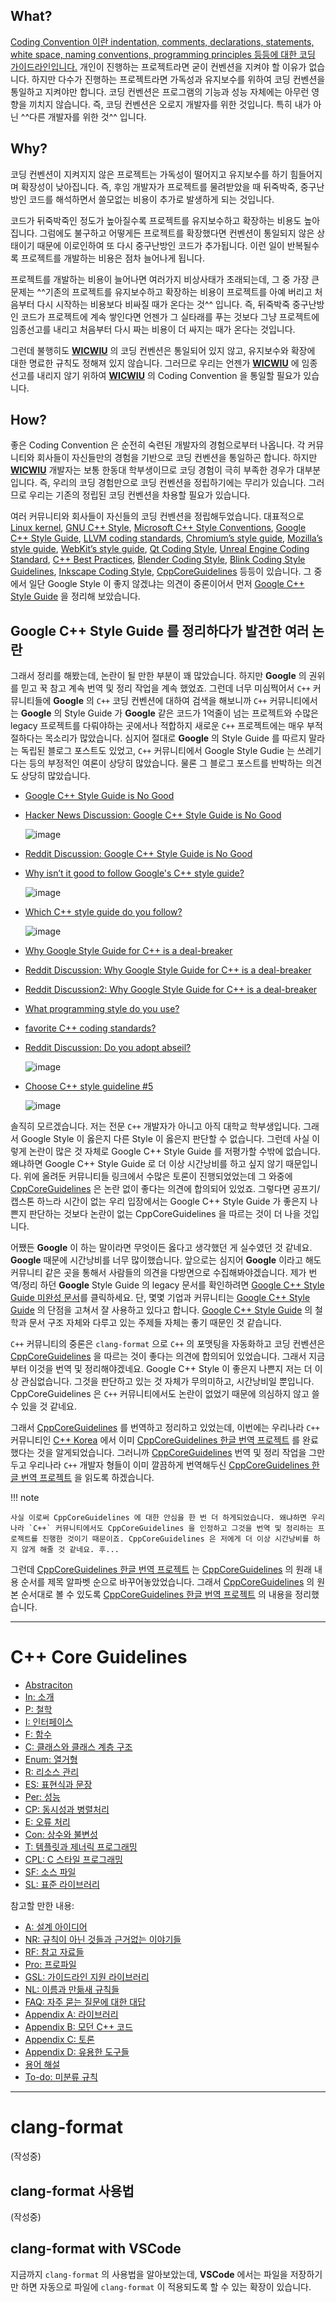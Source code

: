 ## What?

[Coding Convention 이란 indentation, comments, declarations, statements, white space, naming conventions, programming principles 등등에 대한 코딩 가이드라인입니다.](https://en.wikipedia.org/wiki/Coding_conventions) 개인이 진행하는 프로젝트라면 굳이 컨벤션을 지켜야 할 이유가 없습니다. 하지만 다수가 진행하는 프로젝트라면 가독성과 유지보수를 위하여 코딩 컨벤션을 통일하고 지켜야만 합니다. 코딩 컨벤션은 프로그램의 기능과 성능 자체에는 아무런 영향을 끼치지 않습니다. 즉, 코딩 컨벤션은 오로지 개발자를 위한 것입니다. 특히 내가 아닌 ^^다른 개발자를 위한 것^^ 입니다.

## Why?

코딩 컨벤션이 지켜지지 않은 프로젝트는 가독성이 떨어지고 유지보수를 하기 힘들어지며 확장성이 낮아집니다. 즉, 후임 개발자가 프로젝트를 물려받았을 때 뒤죽박죽, 중구난방인 코드를 해석하면서 쓸모없는 비용이 추가로 발생하게 되는 것입니다. 

코드가 뒤죽박죽인 정도가 높아질수록 프로젝트를 유지보수하고 확장하는 비용도 높아집니다. 그럼에도 불구하고 어떻게든 프로젝트를 확장했다면 컨벤션이 통일되지 않은 상태이기 때문에 이로인하여 또 다시 중구난방인 코드가 추가됩니다. 이런 일이 반복될수록 프로젝트를 개발하는 비용은 점차 늘어나게 됩니다.

프로젝트를 개발하는 비용이 늘어나면 여러가지 비상사태가 초래되는데, 그 중 가장 큰 문제는 ^^기존의 프로젝트를 유지보수하고 확장하는 비용이 프로젝트를 아예 버리고 처음부터 다시 시작하는 비용보다 비싸질 때가 온다는 것^^ 입니다. 즉, 뒤죽박죽 중구난방인 코드가 프로젝트에 계속 쌓인다면 언젠가 그 실타래를 푸는 것보다 그냥 프로젝트에 임종선고를 내리고 처음부터 다시 짜는 비용이 더 싸지는 때가 온다는 것입니다.

그런데 불행히도 [**WICWIU**](https://github.com/WICWIU/WICWIU) 의 코딩 컨벤션은 통일되어 있지 않고, 유지보수와 확장에 대한 명료한 규칙도 정해져 있지 않습니다. 그러므로 우리는 언젠가 [**WICWIU**](https://github.com/WICWIU/WICWIU) 에 임종 선고를 내리지 않기 위하여 [**WICWIU**](https://github.com/WICWIU/WICWIU) 의 Coding Convention 을 통일할 필요가 있습니다.

## How? 

좋은 Coding Convention 은 순전히 숙련된 개발자의 경험으로부터 나옵니다. 각 커뮤니티와 회사들이 자신들만의 경험을 기반으로 코딩 컨벤션을 통일하곤 합니다. 하지만 [**WICWIU**](https://github.com/WICWIU/WICWIU) 개발자는 보통 한동대 학부생이므로 코딩 경험이 극히 부족한 경우가 대부분입니다. 즉, 우리의 코딩 경험만으로 코딩 컨벤션을 정립하기에는 무리가 있습니다. 그러므로 우리는 기존의 정립된 코딩 컨벤션을 차용할 필요가 있습니다.

여러 커뮤니티와 회사들이 자신들의 코딩 컨벤션을 정립해두었습니다. 대표적으로 [Linux kernel](https://www.kernel.org/doc/html/v4.10/process/coding-style.html), [GNU C++ Style](https://gcc.gnu.org/wiki/CppConventions), [Microsoft C++ Style Conventions](https://docs.microsoft.com/en-us/windows/win32/stg/coding-style-conventions), [Google C++ Style Guide](https://google.github.io/styleguide/cppguide.html), [LLVM coding standards](http://llvm.org/docs/CodingStandards.html), [Chromium’s style guide](http://www.chromium.org/developers/coding-style), [Mozilla’s style guide](https://developer.mozilla.org/en-US/docs/Developer_Guide/Coding_Style), [WebKit’s style guide](http://www.webkit.org/coding/coding-style.html), [Qt Coding Style](http://wiki.qt.io/Qt_Coding_Style),   [Unreal Engine Coding Standard](https://docs.unrealengine.com/latest/INT/Programming/Development/CodingStandard/), [C++ Best Practices](http://codergears.com/QACenter/index.php?qa=questions), [Blender Coding Style](http://wiki.blender.org/index.php/Dev:Doc/Code_Style), [Blink Coding Style Guidelines](http://www.chromium.org/blink/coding-style), [Inkscape Coding Style](https://inkscape.org/en/develop/coding-style/), [CppCoreGuidelines](https://github.com/isocpp/CppCoreGuidelines/blob/master/CppCoreGuidelines.md) 등등이 있습니다. 그 중에서 일단 Google Style 이 좋지 않겠냐는 의견이 중론이어서 먼저 [Google C++ Style Guide](https://google.github.io/styleguide/cppguide.html) 을 정리해 보았습니다.

## Google C++ Style Guide 를 정리하다가 발견한 여러 논란

그래서 정리를 해봤는데, 논란이 될 만한 부분이 꽤 많았습니다. 하지만 **Google** 의 권위를 믿고 꾹 참고 계속 번역 및 정리 작업을 계속 했었죠. 그런데 너무 미심쩍어서 `C++` 커뮤니티들에 **Google** 의 `C++` 코딩 컨벤션에 대하여 검색을 해보니까 `C++` 커뮤니티에서는 **Google** 의 Style Guide 가 **Google** 같은 코드가 1억줄이 넘는 프로젝트와 수많은 legacy 프로젝트를 다뤄야하는 곳에서나 적합하지 새로운 `C++` 프로젝트에는 매우 부적절하다는 목소리가 많았습니다. 심지어 절대로 **Google** 의 Style Guide 를 따르지 말라는 독립된 블로그 포스트도 있었고, `C++` 커뮤니티에서 Google Style Gudie 는 쓰레기다는 등의 부정적인 여론이 상당히 많았습니다. 물론 그 블로그 포스트를 반박하는 의견도 상당히 많았습니다. 

- [Google C++ Style Guide is No Good](https://eyakubovich.github.io/2018-11-27-google-cpp-style-guide-is-no-good/)

- [Hacker News Discussion: Google C++ Style Guide is No Good](https://news.ycombinator.com/item?id=18555771)

    ![image](https://user-images.githubusercontent.com/16812446/90983456-4f3f3e80-e5a9-11ea-8975-a06283e664af.png)

- [Reddit Discussion: Google C++ Style Guide is No Good](https://www.reddit.com/r/cpp/comments/a1b7km/google_c_style_guide_is_no_good/)

- [Why isn’t it good to follow Google's C++ style guide?](https://www.quora.com/Why-isn%E2%80%99t-it-good-to-follow-Googles-C++-style-guide)

    ![image](https://user-images.githubusercontent.com/16812446/90983465-6f6efd80-e5a9-11ea-94b6-36fb590dd62f.png)

- [Which C++ style guide do you follow?](https://www.reddit.com/r/cpp/comments/8oja7y/which_c_style_guide_do_you_follow/)

    ![image](https://user-images.githubusercontent.com/16812446/90983506-b230d580-e5a9-11ea-86ab-59d40c257fde.png)

- [Why Google Style Guide for C++ is a deal-breaker](https://www.linkedin.com/pulse/20140503193653-3046051-why-google-style-guide-for-c-is-a-deal-breaker)

- [Reddit Discussion: Why Google Style Guide for C++ is a deal-breaker](https://www.reddit.com/r/programming/comments/28alvi/why_google_style_guide_for_c_is_a_dealbreaker/)

- [Reddit Discussion2: Why Google Style Guide for C++ is a deal-breaker](https://www.reddit.com/r/cpp/comments/289n27/this_blog_post_matches_much_of_my_thinking_on/)

- [What programming style do you use?](https://www.reddit.com/r/cpp/comments/5zth1c/what_programming_style_do_you_use/)

- [favorite C++ coding standards?](https://www.reddit.com/r/cpp/comments/80m4vx/favorite_c_coding_standards/)

- [Reddit Discussion: Do you adopt abseil?](https://www.reddit.com/r/cpp/comments/9hlf8o/do_you_adopt_abseil/)

    ![image](https://user-images.githubusercontent.com/16812446/90983444-2fa81600-e5a9-11ea-964a-55a37848f8d0.png)

- [Choose C++ style guideline #5](https://github.com/open-telemetry/opentelemetry-cpp/issues/5)

    ![image](https://user-images.githubusercontent.com/16812446/90983779-70089380-e5ab-11ea-8f62-b6c31ecd9d54.png)


솔직히 모르겠습니다. 저는 전문 `C++` 개발자가 아니고 아직 대학교 학부생입니다. 그래서 Google Style 이 옳은지 다른 Style 이 옳은지 판단할 수 없습니다. 그런데 사실 이렇게 논란이 많은 것 자체로 Google C++ Style Guide 를 저평가할 수밖에 없습니다. 왜냐하면 Google C++ Style Guide 로 더 이상 시간낭비를 하고 싶지 않기 때문입니다. 위에 올려둔 커뮤니티들 링크에서 수많은 토론이 진행되었었는데 그 와중에 [CppCoreGuidelines](https://github.com/isocpp/CppCoreGuidelines/blob/master/CppCoreGuidelines.md) 은 논란 없이 좋다는 의견에 합의되어 있었죠. 그렇다면 공프기/캡스톤 하느라 시간이 없는 우리 입장에서는 Google C++ Style Guide 가 좋은지 나쁜지 판단하는 것보다 논란이 없는 CppCoreGuidelines 을 따르는 것이 더 나을 것입니다.

어쨌든 **Google** 이 하는 말이라면 무엇이든 옳다고 생각했던 게 실수였던 것 같네요. **Google** 때문에 시간낭비를 너무 많이했습니다. 앞으로는 심지어 **Google** 이라고 해도 커뮤니티 같은 곳을 통해서 사람들의 의견을 다방면으로 수집해봐야겠습니다. 제가 번역/정리 하던 **Google** Style Guide 의 legacy 문서를 확인하려면 [Google C++ Style Guide 미완성 문서](googlestyleguide.md)를 클릭하세요. 단, 몇몇 기업과 커뮤니티는 [Google C++ Style Guide](https://google.github.io/styleguide/cppguide.html) 의 단점을 고쳐서 잘 사용하고 있다고 합니다. [Google C++ Style Guide](https://google.github.io/styleguide/cppguide.html) 의 철학과 문서 구조 자체와 다루고 있는 주제들 자체는 좋기 때문인 것 같습니다. 

`C++` 커뮤니티의 중론은 `clang-format` 으로 `C++` 의 포맷팅을 자동화하고 코딩 컨벤션은 [CppCoreGuidelines](https://github.com/isocpp/CppCoreGuidelines/blob/master/CppCoreGuidelines.md) 을 따르는 것이 좋다는 의견에 합의되어 있었습니다. 그래서 지금부터 이것을 번역 및 정리해야겠네요. Google C++ Style 이 좋은지 나쁜지 저는 더 이상 관심없습니다. 그것을 판단하고 있는 것 자체가 무의미하고, 시간낭비일 뿐입니다. CppCoreGuidelines 은 `C++` 커뮤니티에서도 논란이 없었기 때문에 의심하지 않고 쓸 수 있을 것 같네요.

그래서 [CppCoreGuidelines](https://github.com/isocpp/CppCoreGuidelines/blob/master/CppCoreGuidelines.md) 를 번역하고 정리하고 있었는데, 이번에는 우리나라 `C++` 커뮤니티인 [C++ Korea](https://www.cppkorea.org) 에서 이미 [CppCoreGuidelines 한글 번역 프로젝트](https://www.cppkorea.org/CppCoreGuidelines/) 를 완료했다는 것을 알게되었습니다. 그러니까 [CppCoreGuidelines](https://github.com/isocpp/CppCoreGuidelines/blob/master/CppCoreGuidelines.md) 번역 및 정리 작업을 그만 두고 우리나라 `C++` 개발자 형들이 이미 깔끔하게 번역해두신 [CppCoreGuidelines 한글 번역 프로젝트](https://www.cppkorea.org/CppCoreGuidelines/) 을 읽도록 하겠습니다.

!!! note

    사실 이로써 CppCoreGuidelines 에 대한 안심을 한 번 더 하게되었습니다. 왜냐하면 우리나라 `C++` 커뮤니티에서도 CppCoreGuidelines 을 인정하고 그것을 번역 및 정리하는 프로젝트를 진행한 것이기 때문이죠. CppCoreGuidelines 은 저에게 더 이상 시간낭비를 하지 않게 해줄 것 같네요. 후...

그런데 [CppCoreGuidelines 한글 번역 프로젝트](https://www.cppkorea.org/CppCoreGuidelines/) 는 [CppCoreGuidelines](https://github.com/isocpp/CppCoreGuidelines/blob/master/CppCoreGuidelines.md) 의 원래 내용 순서를 제목 알파벳 순으로 바꾸어놓았었습니다. 그래서 [CppCoreGuidelines](https://github.com/isocpp/CppCoreGuidelines/blob/master/CppCoreGuidelines.md) 의 원본 순서대로 볼 수 있도록 [CppCoreGuidelines 한글 번역 프로젝트](https://www.cppkorea.org/CppCoreGuidelines/) 의 내용을 정리했습니다.

---

# C++ Core Guidelines

- [Abstraciton](https://www.cppkorea.org/CppCoreGuidelines/home/)
- [In: 소개](https://www.cppkorea.org/CppCoreGuidelines/Introduction/)
- [P: 철학](https://www.cppkorea.org/CppCoreGuidelines/Philosophy/)
- [I: 인터페이스](https://www.cppkorea.org/CppCoreGuidelines/Interfaces/)
- [F: 함수](https://www.cppkorea.org/CppCoreGuidelines/Functions/)
- [C: 클래스와 클래스 계층 구조](https://www.cppkorea.org/CppCoreGuidelines/Class/)
- [Enum: 열거형](https://www.cppkorea.org/CppCoreGuidelines/Enum/)
- [R: 리소스 관리](https://www.cppkorea.org/CppCoreGuidelines/Resource/)
- [ES: 표현식과 문장](https://www.cppkorea.org/CppCoreGuidelines/Expr/)
- [Per: 성능](https://www.cppkorea.org/CppCoreGuidelines/Performance/)
- [CP: 동시성과 병렬처리](https://www.cppkorea.org/CppCoreGuidelines/Concurrency/)
- [E: 오류 처리](https://www.cppkorea.org/CppCoreGuidelines/Errors/)
- [Con: 상수와 불변성](https://www.cppkorea.org/CppCoreGuidelines/Const/)
- [T: 템플릿과 제너릭 프로그래밍](https://www.cppkorea.org/CppCoreGuidelines/Templates/)
- [CPL: C 스타일 프로그래밍](https://www.cppkorea.org/CppCoreGuidelines/CPL/)
- [SF: 소스 파일](https://www.cppkorea.org/CppCoreGuidelines/Source/)
- [SL: 표준 라이브러리](https://www.cppkorea.org/CppCoreGuidelines/SL/)

참고할 만한 내용:

- [A: 설계 아이디어](https://www.cppkorea.org/CppCoreGuidelines/Architecture/)
- [NR: 규칙이 아닌 것들과 근거없는 이야기들](https://www.cppkorea.org/CppCoreGuidelines/Not/)
- [RF: 참고 자료들](https://www.cppkorea.org/CppCoreGuidelines/References/)
- [Pro: 프로파일](https://www.cppkorea.org/CppCoreGuidelines/Profile/)
- [GSL: 가이드라인 지원 라이브러리](https://www.cppkorea.org/CppCoreGuidelines/GSL/)
- [NL: 이름과 만듦새 규칙들](https://www.cppkorea.org/CppCoreGuidelines/Naming/)
- [FAQ: 자주 묻는 질문에 대한 대답](https://www.cppkorea.org/CppCoreGuidelines/FAQ/)
- [Appendix A: 라이브러리](https://www.cppkorea.org/CppCoreGuidelines/Libraries/)
- [Appendix B: 모던 C++ 코드](https://www.cppkorea.org/CppCoreGuidelines/appendix/Modernizing/)
- [Appendix C: 토론](https://www.cppkorea.org/CppCoreGuidelines/home/appendix/Discussion.md)
- [Appendix D: 유용한 도구들](https://www.cppkorea.org/CppCoreGuidelines/appendix/Tools/)
- [용어 해설](https://www.cppkorea.org/CppCoreGuidelines/Glossary/)
- [To-do: 미분류 규칙](https://www.cppkorea.org/CppCoreGuidelines/Unclassified/)

---

# clang-format 

(작성중)

## clang-format 사용법

(작성중)

## clang-format with VSCode 

지금까지 `clang-format` 의 사용법을 알아보았는데, **VSCode** 에서는 파일을 저장하기만 하면 자동으로 파일에 `clang-format` 이 적용되도록 할 수 있는 확장이 있습니다.